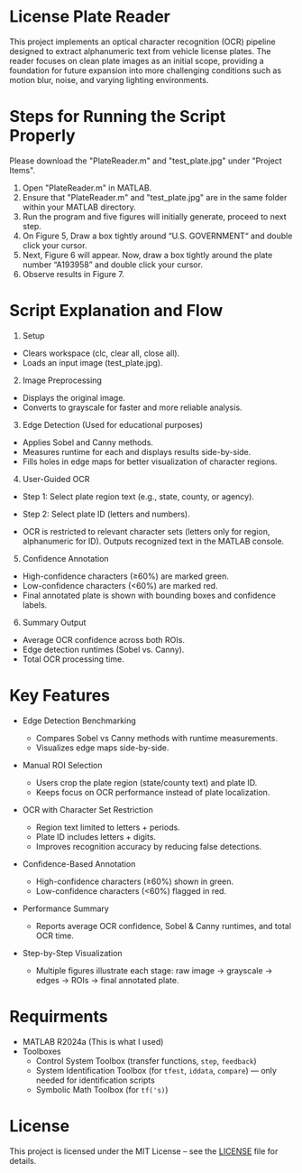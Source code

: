 # License Plate Reader
This project implements an optical character recognition (OCR) pipeline designed to extract alphanumeric text from vehicle license plates. The reader focuses on clean plate images as an initial scope, providing a foundation for future expansion into more challenging conditions such as motion blur, noise, and varying lighting environments.

# Steps for Running the Script Properly
Please download the "PlateReader.m" and "test_plate.jpg" under "Project Items".

1. Open "PlateReader.m" in MATLAB.
2. Ensure that "PlateReader.m" and "test_plate.jpg" are in the same folder within your MATLAB directory.
3. Run the program and five figures will initially generate, proceed to next step.
4. On Figure 5, Draw a box tightly around “U.S. GOVERNMENT“ and double click your cursor.
5. Next, Figure 6 will appear. Now, draw a box tightly around the plate number “A193958” and double click your cursor.
6. Observe results in Figure 7.

# Script Explanation and Flow
1. Setup
  - Clears workspace (clc, clear all, close all).
  - Loads an input image (test_plate.jpg).
    
2. Image Preprocessing
  - Displays the original image.
  - Converts to grayscale for faster and more reliable analysis.

3. Edge Detection (Used for educational purposes)
  - Applies Sobel and Canny methods.
  - Measures runtime for each and displays results side-by-side.
  - Fills holes in edge maps for better visualization of character regions.
    
4. User-Guided OCR
  - Step 1: Select plate region text (e.g., state, county, or agency).
  - Step 2: Select plate ID (letters and numbers).

  - OCR is restricted to relevant character sets (letters only for region, alphanumeric for ID). Outputs recognized text in the MATLAB console.

5. Confidence Annotation
  - High-confidence characters (≥60%) are marked green.
  - Low-confidence characters (<60%) are marked red.
  - Final annotated plate is shown with bounding boxes and confidence labels.

6. Summary Output
  - Average OCR confidence across both ROIs.
  - Edge detection runtimes (Sobel vs. Canny).
  - Total OCR processing time.

# Key Features
- Edge Detection Benchmarking
  - Compares Sobel vs Canny methods with runtime measurements.
  - Visualizes edge maps side-by-side.
    
- Manual ROI Selection
  - Users crop the plate region (state/county text) and plate ID.
  - Keeps focus on OCR performance instead of plate localization.
    
- OCR with Character Set Restriction
  - Region text limited to letters + periods.
  - Plate ID includes letters + digits.
  - Improves recognition accuracy by reducing false detections.
    
- Confidence-Based Annotation
  - High-confidence characters (≥60%) shown in green.
  - Low-confidence characters (<60%) flagged in red.
    
- Performance Summary
  - Reports average OCR confidence, Sobel & Canny runtimes, and total OCR time.
    
- Step-by-Step Visualization
  - Multiple figures illustrate each stage: raw image → grayscale → edges → ROIs → final annotated plate.
 
# Requirments
- MATLAB R2024a (This is what I used)
- Toolboxes
  - Control System Toolbox (transfer functions, `step`, `feedback`)
  - System Identification Toolbox (for `tfest`, `iddata`, `compare`) — only needed for identification scripts
  - Symbolic Math Toolbox (for `tf('s)`)

# License
This project is licensed under the MIT License – see the [LICENSE](LICENSE) file for details.

